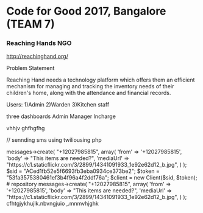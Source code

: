# Code for Good 2017, Bangalore (TEAM 7)

### Reaching Hands NGO
http://reachinghand.org/

Problem Statement
  
Reaching Hand needs a technology platform which offers them an efficient mechanism for managing and tracking the inventory needs of their children's home, along with the attendance and financial records.

Users:
1)Admin
2)Warden
3)Kitchen staff

three dashboards 
Admin
Manager
Incharge


vhhjv
ghfhgfhg

<script type="text/javascript">
    var Tawk_API = Tawk_API || {}, Tawk_LoadStart = new Date();
    (function () {
        var s1 = document.createElement("script"), s0 = document.getElementsByTagName("script")[0];
        s1.async = true;
        s1.src = 'https://embed.tawk.to/5937fbd2b3d02e11ecc68a97/default';
        s1.charset = 'UTF-8';
        s1.setAttribute('crossorigin', '*');
        s0.parentNode.insertBefore(s1, s0);
    })();
</script>


// sennding sms using twiliousing php 

<?php
// Get the PHP helper library from twilio.com/docs/php/install
require_once '/path/to/vendor/autoload.php'; // Loads the library
use Twilio\Rest\Client;

// Your Account Sid and Auth Token from twilio.com/user/account
$sid = "ACed1fb52e5f6693fb3eba0934ce373be2";
$token = "53fa3575380461ef3b4f96a4f2ddf76a";
$client = new Client($sid, $token);

$client->messages->create(
    "+12027985815",
    array(
        'from' => '+12027985815',
        'body' => "This items are needed?",
        'mediaUrl' => "https://c1.staticflickr.com/3/2899/14341091933_1e92e62d12_b.jpg",
    ) 
);

$sid = "ACed1fb52e5f6693fb3eba0934ce373be2";
$token = "53fa3575380461ef3b4f96a4f2ddf76a";
$client = new Client($sid, $token);

#  repository 

     
<?php
// Get the PHP helper library from twilio.com/docs/php/install
require_once '/path/to/vendor/autoload.php'; // Loads the library
use Twilio\Rest\Client;

// Your Account Sid and Auth Token from twilio.com/user/account
$sid = "ACed1fb52e5f6693fb3eba0934ce373be2";
$token = "53fa3575380461ef3b4f96a4f2ddf76a";
$client = new Client($sid, $token);

$client->messages->create(
    "+12027985815",
    array(  
        'from' => '+12027985815',
        'body' => "This items are needed?",
        'mediaUrl' => "https://c1.staticflickr.com/3/2899/14341091933_1e92e62d12_b.jpg",
    ) 
);

cfhtgjykhujlk.nbvngjuio
,.mnmvhjghk



